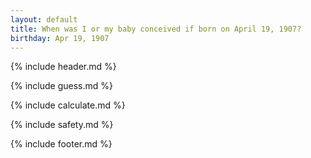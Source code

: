 ```yaml
---
layout: default
title: When was I or my baby conceived if born on April 19, 1907?
birthday: Apr 19, 1907
---
```


{% include header.md %}

{% include guess.md %}

{% include calculate.md %}

{% include safety.md %}

{% include footer.md %}



